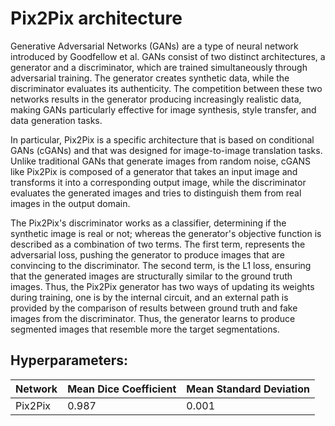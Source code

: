 # Pix2Pix architecture 

Generative Adversarial Networks (GANs) are a type of neural network introduced by Goodfellow et al. 
GANs consist of two distinct architectures, a generator and a discriminator, which are trained simultaneously through adversarial training. 
The generator creates synthetic data, while the discriminator evaluates its authenticity.
The competition between these two networks results in the generator producing increasingly realistic data, making GANs particularly effective for image synthesis, style transfer, and data generation tasks. 


In particular, Pix2Pix is a specific architecture that is based on conditional GANs (cGANs) and that was designed for image-to-image translation tasks. 
Unlike traditional GANs that generate images from random noise, cGANS like Pix2Pix is composed of a generator that takes an input image and transforms it into a corresponding output image, while the discriminator evaluates the generated images and tries to distinguish them from real images in the output domain. 

The Pix2Pix's discriminator works as a classifier, determining if the synthetic image is real or not; whereas the generator's objective function is described as a combination of two terms. 
The first term, represents the adversarial loss, pushing the generator to produce images that are convincing to the discriminator. 
The second term, is the L1 loss, ensuring that the generated images are structurally similar to the ground truth images. 
Thus, the Pix2Pix generator has two ways of updating its weights during training, one is by the internal circuit, and an external path is provided by the comparison of results between ground truth and fake images from the discriminator. Thus, the generator learns to produce segmented images that resemble more the target segmentations.


## Hyperparameters: 
| Network  | Mean Dice Coefficient | Mean Standard Deviation |
|----------|------------------------|-------------------------|
| Pix2Pix  | $0.987$                | $0.001$                 |

